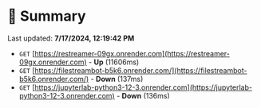 # 📖 Summary
Last updated: **7/17/2024, 12:19:42 PM**

- `GET` [https://restreamer-09gx.onrender.com](https://restreamer-09gx.onrender.com) - **Up** (11606ms)
- `GET` [https://filestreambot-b5k6.onrender.com/](https://filestreambot-b5k6.onrender.com/) - **Down** (137ms)
- `GET` [https://jupyterlab-python3-12-3.onrender.com](https://jupyterlab-python3-12-3.onrender.com) - **Down** (136ms)
